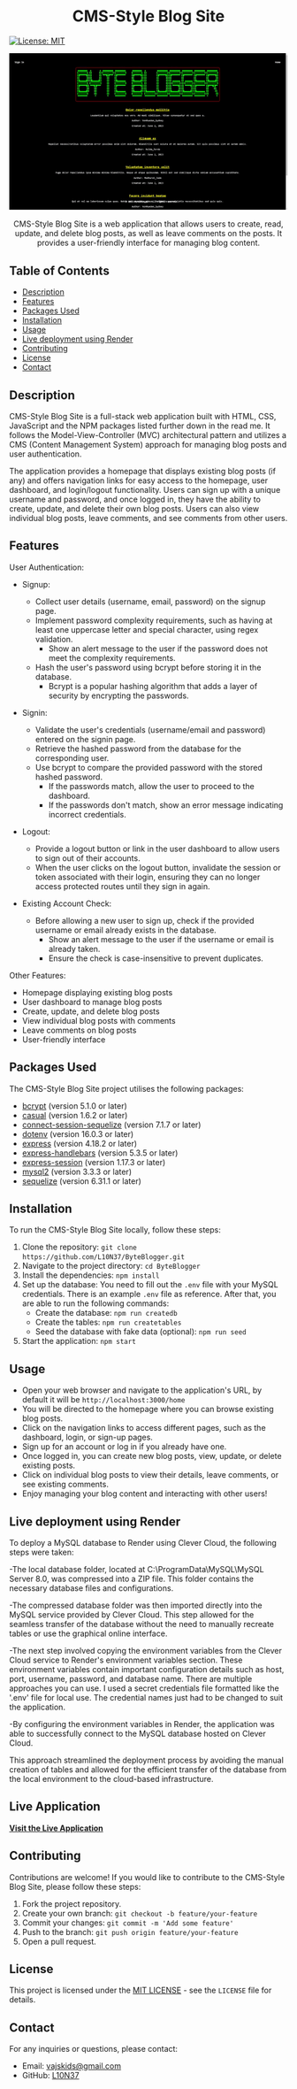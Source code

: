 <h1 align="center">CMS-Style Blog Site</h1>

[![License: MIT](https://img.shields.io/badge/License-MIT-yellow.svg)](https://opensource.org/licenses/MIT)

<p align="center">
  <img src="assets/images/demo.gif" alt="Project Screenshot">
</p>

<p align="center">
  CMS-Style Blog Site is a web application that allows users to create, read, update, and delete blog posts, as well as leave comments on the posts. It provides a user-friendly interface for managing blog content.
</p>

## Table of Contents

- [Description](#description)
- [Features](#features)
- [Packages Used](#packages-used)
- [Installation](#installation)
- [Usage](#usage)
- [Live deployment using Render](#live-deployment-using-render)
- [Contributing](#contributing)
- [License](#license)
- [Contact](#contact)


## Description

CMS-Style Blog Site is a full-stack web application built with HTML, CSS, JavaScript and the NPM packages listed further down in the read me. It follows the Model-View-Controller (MVC) architectural pattern and utilizes a CMS (Content Management System) approach for managing blog posts and user authentication.

The application provides a homepage that displays existing blog posts (if any) and offers navigation links for easy access to the homepage, user dashboard, and login/logout functionality. Users can sign up with a unique username and password, and once logged in, they have the ability to create, update, and delete their own blog posts. Users can also view individual blog posts, leave comments, and see comments from other users.


## Features

User Authentication:

- Signup:
  - Collect user details (username, email, password) on the signup page.
  - Implement password complexity requirements, such as having at least one uppercase letter and special character, using regex validation.
    - Show an alert message to the user if the password does not meet the complexity requirements.
  - Hash the user's password using bcrypt before storing it in the database.
    - Bcrypt is a popular hashing algorithm that adds a layer of security by encrypting the passwords.

- Signin:
  - Validate the user's credentials (username/email and password) entered on the signin page.
  - Retrieve the hashed password from the database for the corresponding user.
  - Use bcrypt to compare the provided password with the stored hashed password.
    - If the passwords match, allow the user to proceed to the dashboard.
    - If the passwords don't match, show an error message indicating incorrect credentials.

- Logout:
  - Provide a logout button or link in the user dashboard to allow users to sign out of their accounts.
  - When the user clicks on the logout button, invalidate the session or token associated with their login, ensuring they can no longer access protected routes until they sign in again.

- Existing Account Check:
  - Before allowing a new user to sign up, check if the provided username or email already exists in the database.
    - Show an alert message to the user if the username or email is already taken.
    - Ensure the check is case-insensitive to prevent duplicates.

Other Features:

- Homepage displaying existing blog posts
- User dashboard to manage blog posts
- Create, update, and delete blog posts
- View individual blog posts with comments
- Leave comments on blog posts
- User-friendly interface


<a name="packages-used"></a>
## Packages Used

<p>The CMS-Style Blog Site project utilises the following packages:</p>
<ul>
  <li><a href="https://www.npmjs.com/package/bcrypt">bcrypt</a> (version 5.1.0 or later)</li>
  <li><a href="https://www.npmjs.com/package/casual">casual</a> (version 1.6.2 or later)</li>
  <li><a href="https://www.npmjs.com/package/connect-session-sequelize">connect-session-sequelize</a> (version 7.1.7 or later)</li>
  <li><a href="https://www.npmjs.com/package/dotenv">dotenv</a> (version 16.0.3 or later)</li>
  <li><a href="https://www.npmjs.com/package/express">express</a> (version 4.18.2 or later)</li>
  <li><a href="https://www.npmjs.com/package/express-handlebars">express-handlebars</a> (version 5.3.5 or later)</li>
  <li><a href="https://www.npmjs.com/package/express-session">express-session</a> (version 1.17.3 or later)</li>
  <li><a href="https://www.npmjs.com/package/mysql2">mysql2</a> (version 3.3.3 or later)</li>
  <li><a href="https://www.npmjs.com/package/sequelize">sequelize</a> (version 6.31.1 or later)</li>
</ul>


## Installation

To run the CMS-Style Blog Site locally, follow these steps:

1. Clone the repository: `git clone https://github.com/L10N37/ByteBlogger.git`
2. Navigate to the project directory: `cd ByteBlogger`
3. Install the dependencies: `npm install`
4. Set up the database: You need to fill out the `.env` file with your MySQL credentials. There is an example `.env` file as reference. After that, you are able to run the following commands:
   - Create the database: `npm run createdb`
   - Create the tables: `npm run createtables`
   - Seed the database with fake data (optional): `npm run seed`
5. Start the application: `npm start`


## Usage

- Open your web browser and navigate to the application's URL, by default it will be `http://localhost:3000/home`
- You will be directed to the homepage where you can browse existing blog posts.
- Click on the navigation links to access different pages, such as the dashboard, login, or sign-up pages.
- Sign up for an account or log in if you already have one.
- Once logged in, you can create new blog posts, view, update, or delete existing posts.
- Click on individual blog posts to view their details, leave comments, or see existing comments.
- Enjoy managing your blog content and interacting with other users!

<a name="live-deployment-using-render"></a>
## Live deployment using Render

To deploy a MySQL database to Render using Clever Cloud, the following steps were taken:

-The local database folder, located at C:\ProgramData\MySQL\MySQL Server 8.0, was compressed into a ZIP file. This folder contains the necessary database files and configurations.

-The compressed database folder was then imported directly into the MySQL service provided by Clever Cloud. This step allowed for the seamless transfer of the database without the need to manually recreate tables or use the graphical online interface.

-The next step involved copying the environment variables from the Clever Cloud service to Render's environment variables section. These environment variables contain important configuration details such as host, port, username, password, and database name. There are multiple approaches you can use. I used a secret credentials file formatted like the '.env' file for local use. The credential names just had to be changed to suit the application.

-By configuring the environment variables in Render, the application was able to successfully connect to the MySQL database hosted on Clever Cloud.

This approach streamlined the deployment process by avoiding the manual creation of tables and allowed for the efficient transfer of the database from the local environment to the cloud-based infrastructure.

<a name="live-application"></a>
## Live Application

[**Visit the Live Application**](https://byteblogger.onrender.com/home)



## Contributing

Contributions are welcome! If you would like to contribute to the CMS-Style Blog Site, please follow these steps:

1. Fork the project repository.
2. Create your own branch: `git checkout -b feature/your-feature`
3. Commit your changes: `git commit -m 'Add some feature'`
4. Push to the branch: `git push origin feature/your-feature`
5. Open a pull request.


## License


This project is licensed under the [MIT LICENSE](LICENSE) - see the `LICENSE` file for details.


## Contact

For any inquiries or questions, please contact:

  - Email: vajskids@gmail.com
  - GitHub: [L10N37](https://github.com/L10N37)
